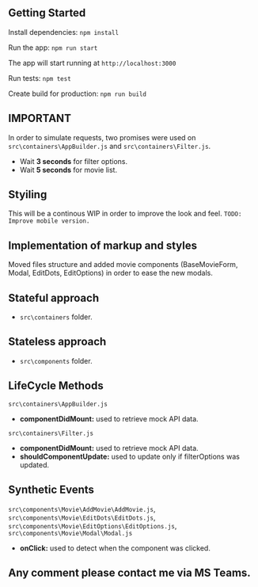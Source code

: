 
## Getting Started

Install dependencies: `npm install`

Run the app: `npm run start`

The app will start running at `http://localhost:3000`

Run tests: `npm test`

Create build for production: `npm run build`

## IMPORTANT
In order to simulate requests, two promises were used on `src\containers\AppBuilder.js` and `src\containers\Filter.js`.

- Wait **3 seconds** for filter options.
- Wait **5 seconds** for movie list.

## Styiling
This will be a continous WIP in order to improve the look and feel.
`TODO: Improve mobile version.`

## Implementation of markup and styles
Moved files structure and added movie components (BaseMovieForm, Modal, EditDots, EditOptions) in order to ease the new modals.

## Stateful approach
- `src\containers` folder.

## Stateless approach
- `src\components` folder.

## LifeCycle Methods
`src\containers\AppBuilder.js`
- **componentDidMount:** used to retrieve mock API data.

`src\containers\Filter.js`
- **componentDidMount:** used to retrieve mock API data.
- **shouldComponentUpdate:** used to update only if filterOptions was updated.

## Synthetic Events

`src\components\Movie\AddMovie\AddMovie.js`,
`src\components\Movie\EditDots\EditDots.js`,
`src\components\Movie\EditOptions\EditOptions.js`,
`src\components\Movie\Modal\Modal.js`

- **onClick:** used to detect when the component was clicked.

## Any comment please contact me via MS Teams.
